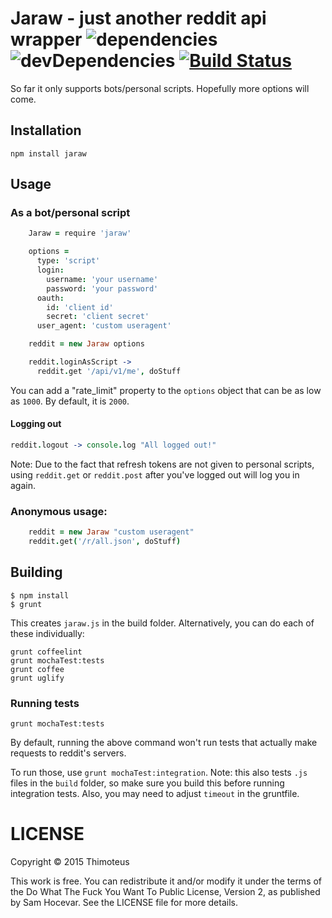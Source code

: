 # Jaraw - just another reddit api wrapper ![dependencies](https://img.shields.io/david/Thimoteus/jaraw.svg) ![devDependencies](https://img.shields.io/david/dev/Thimoteus/jaraw.svg) [![Build Status](https://travis-ci.org/Thimoteus/jaraw.svg?branch=master)](https://travis-ci.org/Thimoteus/jaraw)

So far it only supports bots/personal scripts. Hopefully more options will come.

## Installation

`npm install jaraw`

## Usage

### As a bot/personal script

```coffee
    Jaraw = require 'jaraw'

    options =
      type: 'script'
      login:
        username: 'your username'
        password: 'your password'
      oauth:
        id: 'client id'
        secret: 'client secret'
      user_agent: 'custom useragent'

    reddit = new Jaraw options

    reddit.loginAsScript ->
      reddit.get '/api/v1/me', doStuff
```

You can add a "rate_limit" property to the `options` object that can be as low as `1000`. By default, it is `2000`.

#### Logging out

```coffee
reddit.logout -> console.log "All logged out!"
```

Note: Due to the fact that refresh tokens are not given to personal scripts, using `reddit.get` or `reddit.post` after you've logged out will log you in again.

### Anonymous usage:

```coffee
    reddit = new Jaraw "custom useragent"
    reddit.get('/r/all.json', doStuff)
```

## Building

    $ npm install
    $ grunt

This creates `jaraw.js` in the build folder. Alternatively, you can do each of these individually:

    grunt coffeelint
    grunt mochaTest:tests
    grunt coffee
    grunt uglify

### Running tests

`grunt mochaTest:tests`

By default, running the above command won't run tests that actually make requests to reddit's servers.

To run those, use `grunt mochaTest:integration`. Note: this also tests `.js` files in the `build` folder, so make sure you build this before running integration tests. Also, you may need to adjust `timeout` in the gruntfile.

# LICENSE

Copyright © 2015 Thimoteus

This work is free. You can redistribute it and/or modify it under the
terms of the Do What The Fuck You Want To Public License, Version 2,
as published by Sam Hocevar. See the LICENSE file for more details.
